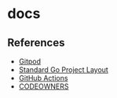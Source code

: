 # docs

## References
- [Gitpod](https://gitpod.io/docs)
- [Standard Go Project Layout](https://github.com/golang-standards/project-layout)
- [GitHub Actions](https://docs.github.com/en/actions)
- [CODEOWNERS](https://docs.github.com/en/repositories/managing-your-repositorys-settings-and-features/customizing-your-repository/about-code-owners)
